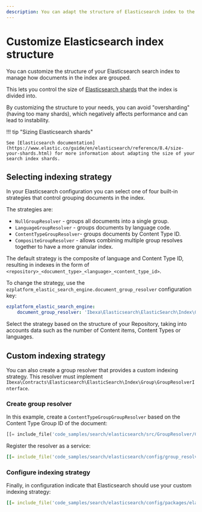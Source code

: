 ```yaml
---
description: You can adapt the structure of Elasticsearch index to the data in your Repository to improve performance and avoid instability.
---
```


# Customize Elasticsearch index structure

You can customize the structure of your Elasticsearch search index to manage how documents in the index are grouped.

This lets you control the size of [Elasticsearch shards](https://www.elastic.co/guide/en/elasticsearch/reference/current/scalability.html) that the index is divided into.

By customizing the structure to your needs, you can avoid "oversharding" (having too many shards),
which negatively affects performance and can lead to instability.

!!! tip "Sizing Elasticsearch shards"

    See [Elasticsearch documentation](https://www.elastic.co/guide/en/elasticsearch/reference/8.4/size-your-shards.html) for more information about adapting the size of your search index shards.

## Selecting indexing strategy

In your Elasticsearch configuration you can select one of four built-in strategies
that control grouping documents in the index.

The strategies are:

- `NullGroupResolver` - groups all documents into a single group.
- `LanguageGroupResolver` - groups documents by language code.
- `ContentTypeGroupResolver`- groups documents by Content Type ID.
- `CompositeGroupResolver` - allows combining multiple group resolves together to have a more granular index.

The default strategy is the composite of language and Content Type ID,
resulting in indexes in the form of `<repository>_<document_type>_<language>_<content_type_id>`.

To change the strategy, use the `ezplatform_elastic_search_engine.document_group_resolver` configuration key:

``` yaml
ezplatform_elastic_search_engine:
    document_group_resolver: 'Ibexa\Elasticsearch\ElasticSearch\Index\Group\ContentTypeGroupResolver'
```

Select the strategy based on the structure of your Repository, taking into accounts data such as the number of Content items,
Content Types or languages.

## Custom indexing strategy

You can also create a group resolver that provides a custom indexing strategy.
This resolver must implement `Ibexa\Contracts\Elasticsearch\ElasticSearch\Index\Group\GroupResolverInterface`.

### Create group resolver

In this example, create a `ContentTypeGroupGroupResolver` based on the Content Type Group ID of the document:

``` php
[[= include_file('code_samples/search/elasticsearch/src/GroupResolver/ContentTypeGroupGroupResolver.php') =]]
```

Register the resolver as a service:

``` yaml
[[= include_file('code_samples/search/elasticsearch/config/group_resolver_services.yaml') =]]
```

### Configure indexing strategy

Finally, in configuration indicate that Elasticsearch should use your custom indexing strategy:

``` yaml
[[= include_file('code_samples/search/elasticsearch/config/packages/elasticsearch.yaml') =]]
```
